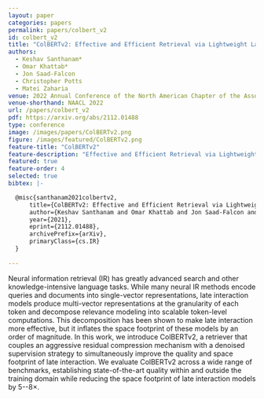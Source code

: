 ```yaml
---
layout: paper
categories: papers
permalink: papers/colbert_v2
id: colbert_v2
title: "ColBERTv2: Effective and Efficient Retrieval via Lightweight Late Interaction"
authors: 
  - Keshav Santhanam*
  - Omar Khattab*
  - Jon Saad-Falcon
  - Christopher Potts
  - Matei Zaharia
venue: 2022 Annual Conference of the North American Chapter of the Association for Computational Linguistics
venue-shorthand: NAACL 2022
url: /papers/colbert_v2
pdf: https://arxiv.org/abs/2112.01488
type: conference
image: /images/papers/ColBERTv2.png
figure: /images/featured/ColBERTv2.png
feature-title: "ColBERTv2"
feature-description: "Effective and Efficient Retrieval via Lightweight Late Interaction"
featured: true
feature-order: 4
selected: true
bibtex: |-

  @misc{santhanam2021colbertv2,
      title={ColBERTv2: Effective and Efficient Retrieval via Lightweight Late Interaction}, 
      author={Keshav Santhanam and Omar Khattab and Jon Saad-Falcon and Christopher Potts and Matei Zaharia},
      year={2021},
      eprint={2112.01488},
      archivePrefix={arXiv},
      primaryClass={cs.IR}
  }
  
---
```


Neural information retrieval (IR) has greatly advanced search and other knowledge-intensive language tasks. While many neural IR methods encode queries and documents into single-vector representations, late interaction models produce multi-vector representations at the granularity of each token and decompose relevance modeling into scalable token-level computations. This decomposition has been shown to make late interaction more effective, but it inflates the space footprint of these models by an order of magnitude. In this work, we introduce ColBERTv2, a retriever that couples an aggressive residual compression mechanism with a denoised supervision strategy to simultaneously improve the quality and space footprint of late interaction. We evaluate ColBERTv2 across a wide range of benchmarks, establishing state-of-the-art quality within and outside the training domain while reducing the space footprint of late interaction models by 5--8×.

